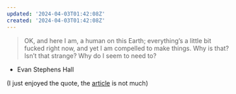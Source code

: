 ```yaml
---
updated: '2024-04-03T01:42:08Z'
created: '2024-04-03T01:42:08Z'
---
```

> OK, and here I am, a human on this Earth; everything’s a little bit fucked right now, and yet I am compelled to make things. Why is that? Isn’t that strange? Why do I seem to need to?

- Evan Stephens Hall

(I just enjoyed the quote, the [article](https://www.rollingstone.com/music/music-features/pinegrove-shuffle-interview-tiktok-1234772483/) is not much)